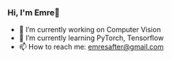 ### Hi, I'm Emre👋

- 🔭 I’m currently working on Computer Vision
- 🌱 I’m currently learning PyTorch, Tensorflow
- 📫 How to reach me: emresafter@gmail.com
